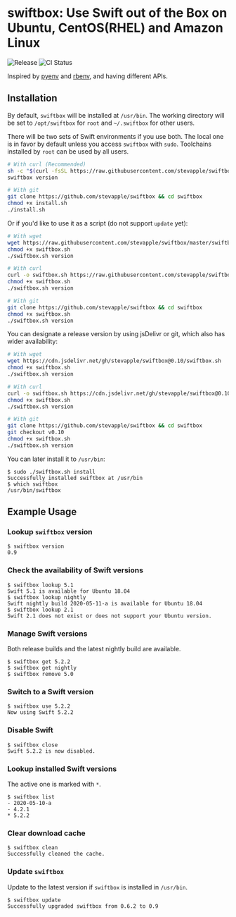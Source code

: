 # swiftbox: Use Swift out of the Box on Ubuntu, CentOS(RHEL) and Amazon Linux

![Release](https://img.shields.io/github/v/release/stevapple/swiftbox?logo=github) ![CI Status](https://github.com/stevapple/swiftbox/workflows/CI/badge.svg)

Inspired by [pyenv](https://github.com/pyenv/pyenv) and [rbenv](https://github.com/rbenv/rbenv), and having different APIs. 

## Installation

By default, `swiftbox` will be installed at `/usr/bin`. The working directory will be set to `/opt/swiftbox` for `root` and `~/.swiftbox` for other users. 

There will be two sets of Swift environments if you use both. The local one is in favor by default unless you access `swiftbox` with `sudo`. Toolchains installed by `root` can be used by all users. 

```bash
# With curl (Recommended)
sh -c "$(curl -fsSL https://raw.githubusercontent.com/stevapple/swiftbox/master/install.sh)"
swiftbox version

# With git
git clone https://github.com/stevapple/swiftbox && cd swiftbox
chmod +x install.sh
./install.sh
```

Or if you'd like to use it as a script (do not support `update` yet):

```bash
# With wget
wget https://raw.githubusercontent.com/stevapple/swiftbox/master/swiftbox.sh
chmod +x swiftbox.sh
./swiftbox.sh version

# With curl
curl -o swiftbox.sh https://raw.githubusercontent.com/stevapple/swiftbox/master/swiftbox.sh
chmod +x swiftbox.sh
./swiftbox.sh version

# With git
git clone https://github.com/stevapple/swiftbox && cd swiftbox
chmod +x swiftbox.sh
./swiftbox.sh version
```

You can designate a release version by using jsDelivr or git, which also has wider availability:

```bash
# With wget
wget https://cdn.jsdelivr.net/gh/stevapple/swiftbox@0.10/swiftbox.sh
chmod +x swiftbox.sh
./swiftbox.sh version

# With curl
curl -o swiftbox.sh https://cdn.jsdelivr.net/gh/stevapple/swiftbox@0.10/swiftbox.sh
chmod +x swiftbox.sh
./swiftbox.sh version

# With git
git clone https://github.com/stevapple/swiftbox && cd swiftbox
git checkout v0.10
chmod +x swiftbox.sh
./swiftbox.sh version
```

You can later install it to `/usr/bin`:

```shell
$ sudo ./swiftbox.sh install
Successfully installed swiftbox at /usr/bin
$ which swiftbox
/usr/bin/swiftbox
```

## Example Usage

### Lookup `swiftbox` version

```shell
$ swiftbox version
0.9
```

### Check the availability of Swift versions

```shell
$ swiftbox lookup 5.1
Swift 5.1 is available for Ubuntu 18.04
$ swiftbox lookup nightly
Swift nightly build 2020-05-11-a is available for Ubuntu 18.04
$ swiftbox lookup 2.1
Swift 2.1 does not exist or does not support your Ubuntu version. 
```

### Manage Swift versions

Both release builds and the latest nightly build are available. 

```shell
$ swiftbox get 5.2.2
$ swiftbox get nightly
$ swiftbox remove 5.0
```

### Switch to a Swift version

```shell
$ swiftbox use 5.2.2
Now using Swift 5.2.2 
```

### Disable Swift

```shell
$ swiftbox close
Swift 5.2.2 is now disabled. 
```

### Lookup installed Swift versions

The active one is marked with `*`. 

```shell
$ swiftbox list
- 2020-05-10-a
- 4.2.1
* 5.2.2
```

### Clear download cache

```shell
$ swiftbox clean
Successfully cleaned the cache. 
```

### Update `swiftbox`

Update to the latest version if `swiftbox` is installed in `/usr/bin`. 

```shell
$ swiftbox update
Successfully upgraded swiftbox from 0.6.2 to 0.9
```
